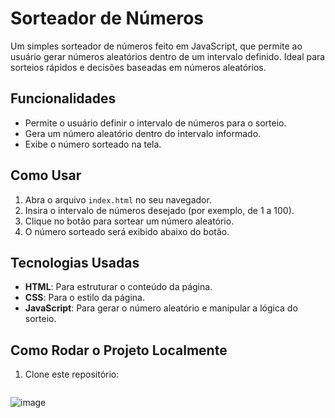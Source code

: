 # Sorteador de Números

Um simples sorteador de números feito em JavaScript, que permite ao usuário gerar números aleatórios dentro de um intervalo definido. Ideal para sorteios rápidos e decisões baseadas em números aleatórios.

## Funcionalidades

- Permite o usuário definir o intervalo de números para o sorteio.
- Gera um número aleatório dentro do intervalo informado.
- Exibe o número sorteado na tela.

## Como Usar

1. Abra o arquivo `index.html` no seu navegador.
2. Insira o intervalo de números desejado (por exemplo, de 1 a 100).
3. Clique no botão para sortear um número aleatório.
4. O número sorteado será exibido abaixo do botão.

## Tecnologias Usadas

- **HTML**: Para estruturar o conteúdo da página.
- **CSS**: Para o estilo da página.
- **JavaScript**: Para gerar o número aleatório e manipular a lógica do sorteio.

## Como Rodar o Projeto Localmente

1. Clone este repositório:
   ```bash
![image](https://github.com/user-attachments/assets/8521d88a-c012-4e34-b195-8afb36b6c458)
